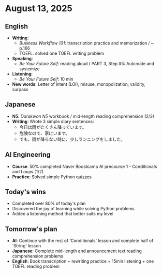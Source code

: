 # August 13, 2025

## English
- **Writing**: 
    - *Business Workflow 101*: transcription practice and memorization / ~ p.166 
    - TOEFL: solved one TOEFL writing problem 
- **Speaking**:
    - *Be Your Future Self*: reading aloud / PART 3, Step #5: Automate and systemize
- **Listening**:
    - *Be Your Future Self*: 10 min
- **New words**: Letter of intent (LOI), misuse, monopolization, validity, surpass

## Japanese  
- **N5**: *Darakwon N5* workbook / mid-length reading comprehension (2/3)
- **Writing**: Wrote 3 simple diary sentences: 
    - 今日は雨がたくさん降っています。
    - 危険なので、家にいます。
    - でも、雨が降らない時に、少しランニングをしました。

## AI Engineering
- **Course**: 50% completed Naver Boostcamp AI precourse 1 - Conditionals and Loops (1/2)
- **Practice**: Solved simple Python quizzes

## Today's wins
- Completed over 80% of today's plan
- Discovered the joy of learning while solving Python problems
- Added a listening method that better suits my level

## Tomorrow's plan
- **AI**: Continue with the rest of 'Conditionals' lesson and complete half of 'String' lesson
- **Japanese**: Complete mid-length and announcement text reading comprehension problems
- **English**: Book transcription + rewriting practice + 15min listening + one TOEFL reading problem
